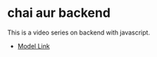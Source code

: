 # chai aur backend

This is a video series on backend with javascript.

- [Model Link](https://app.eraser.io/workspace/YtPqZ1VogxGy1jzIDkzj?origin=share)
